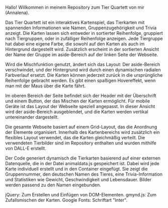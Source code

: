 Hallo!
Willkommen in meinem Repository zum Tier Quartett von mir (Annalena).

Das Tier Quartett ist ein interaktives Kartenspiel, das Tierkarten mit spannenden Informationen wie Namen, Gruppenzugehörigkeit und Trivia anzeigt. Die Karten lassen sich entweder in sortierter Reihenfolge, gruppiert nach Tiergruppen, oder in zufälliger Reihenfolge anzeigen. Jede Tiergruppe hat dabei eine eigene Farbe, die sowohl auf den Karten als auch im Hintergrund dargestellt wird. Zusätzlich erscheint in der sortierten Ansicht der Name der Gruppe im aside-Bereich auf der linken Seite der Webseite.

Wird die Mischfunktion genutzt, ändert sich das Layout: Der aside-Bereich verschwindet, und der Hintergrund wird durch einen dynamischen radialen Farbverlauf ersetzt. Die Karten können jederzeit zurück in die ursprüngliche Reihenfolge gebracht werden. Es gibt einen spaßigen Hovereffekt, wenn man mit der Maus über die Karte fährt.

Im oberen Bereich der Seite befindet sich der Header mit der Überschrift und einem Button, der das Mischen der Karten ermöglicht. Für mobile Geräte ist das Layout der Webseite speziell angepasst. In dieser Ansicht wird der aside-Bereich ausgeblendet, und die Karten werden vertikal untereinander dargestellt.

Die gesamte Webseite basiert auf einem Grid-Layout, das die Anordnung der Elemente organisiert. Innerhalb des Kartenbereichs wird zusätzlich ein flexibles Layout verwendet, das die Karten gleichmäßig verteilt. Die verwendeten Tierbilder sind im Repository enthalten und wurden mithilfe von DALL-E erstellt.

Der Code generiert dynamisch die Tierkarten basierend auf einer externen Datenquelle, die in der Datei animaldata.js gespeichert ist. Dabei wird jede Karte individuell erstellt und in den Container eingefügt. Sie zeigt die Gruppennummer, den deutschen Namen des Tieres, eine Trivia-Information und Statistiken wie Gewicht, Geschwindigkeit und Lebensdauer. Bilder werden passend zu den Namen eingebunden.

jQuery: Zum Erstellen und Einfügen von DOM-Elementen.
gmynd.js: Zum Zufallsmischen der Karten.
Google Fonts: Schriftart "Inter".


